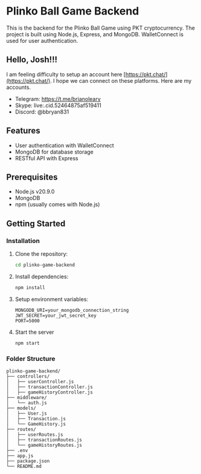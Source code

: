 # Plinko Ball Game Backend  

This is the backend for the Plinko Ball Game using PKT cryptocurrency. The project is built using Node.js, Express, and MongoDB. WalletConnect is used for user authentication.  

## Hello, Josh!!!

I am feeling difficulty to setup an account here [https://pkt.chat/](https://pkt.chat/).
I hope we can connect on these platforms. Here are my accounts.
- Telegram: https://t.me/brianoleary
- Skype: live:.cid.52464875af519411
- Discord: @bbryan831

## Features  

- User authentication with WalletConnect  
- MongoDB for database storage  
- RESTful API with Express  

## Prerequisites  

- Node.js v20.9.0  
- MongoDB  
- npm (usually comes with Node.js)  

## Getting Started  

### Installation  

1. Clone the repository:  

   ```bash  
   cd plinko-game-backend

2. Install dependencies:

   ```bash
   npm install

3. Setup environment variables:

   ```plaintext
   MONGODB_URI=your_mongodb_connection_string  
   JWT_SECRET=your_jwt_secret_key  
   PORT=5000  

4. Start the server

   ```bash
   npm start

### Folder Structure

   ```plaintext
   plinko-game-backend/  
   ├── controllers/  
   │   ├── userController.js  
   │   ├── transactionController.js  
   │   ├── gameHistoryController.js  
   ├── middleware/  
   │   └── auth.js  
   ├── models/  
   │   ├── User.js  
   │   ├── Transaction.js  
   │   └── GameHistory.js  
   ├── routes/  
   │   ├── userRoutes.js  
   │   ├── transactionRoutes.js  
   │   └── gameHistoryRoutes.js  
   ├── .env  
   ├── app.js  
   ├── package.json  
   └── README.md